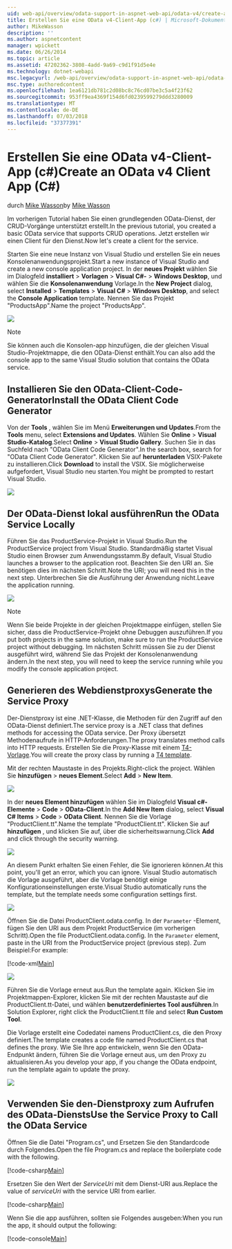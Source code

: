 ```yaml
---
uid: web-api/overview/odata-support-in-aspnet-web-api/odata-v4/create-an-odata-v4-client-app
title: Erstellen Sie eine OData v4-Client-App (c#) | Microsoft-Dokumentation
author: MikeWasson
description: ''
ms.author: aspnetcontent
manager: wpickett
ms.date: 06/26/2014
ms.topic: article
ms.assetid: 47202362-3808-4add-9a69-c9d1f91d5e4e
ms.technology: dotnet-webapi
msc.legacyurl: /web-api/overview/odata-support-in-aspnet-web-api/odata-v4/create-an-odata-v4-client-app
msc.type: authoredcontent
ms.openlocfilehash: 1ea6121db781c2d08bc8c76cd07be3c5a4f23f62
ms.sourcegitcommit: 953ff9ea4369f154d6fd0239599279ddd3280009
ms.translationtype: MT
ms.contentlocale: de-DE
ms.lasthandoff: 07/03/2018
ms.locfileid: "37377391"
---
```

<a name="create-an-odata-v4-client-app-c"></a><span data-ttu-id="77942-102">Erstellen Sie eine OData v4-Client-App (c#)</span><span class="sxs-lookup"><span data-stu-id="77942-102">Create an OData v4 Client App (C#)</span></span>
====================
<span data-ttu-id="77942-103">durch [Mike Wasson](https://github.com/MikeWasson)</span><span class="sxs-lookup"><span data-stu-id="77942-103">by [Mike Wasson](https://github.com/MikeWasson)</span></span>

<span data-ttu-id="77942-104">Im vorherigen Tutorial haben Sie einen grundlegenden OData-Dienst, der CRUD-Vorgänge unterstützt erstellt.</span><span class="sxs-lookup"><span data-stu-id="77942-104">In the previous tutorial, you created a basic OData service that supports CRUD operations.</span></span> <span data-ttu-id="77942-105">Jetzt erstellen wir einen Client für den Dienst.</span><span class="sxs-lookup"><span data-stu-id="77942-105">Now let's create a client for the service.</span></span>

<span data-ttu-id="77942-106">Starten Sie eine neue Instanz von Visual Studio und erstellen Sie ein neues Konsolenanwendungsprojekt.</span><span class="sxs-lookup"><span data-stu-id="77942-106">Start a new instance of Visual Studio and create a new console application project.</span></span> <span data-ttu-id="77942-107">In der **neues Projekt** wählen Sie im Dialogfeld **installiert** &gt; **Vorlagen** &gt; **Visual C#-** &gt; **Windows Desktop**, und wählen Sie die **Konsolenanwendung** Vorlage.</span><span class="sxs-lookup"><span data-stu-id="77942-107">In the **New Project** dialog, select **Installed** &gt; **Templates** &gt; **Visual C#** &gt; **Windows Desktop**, and select the **Console Application** template.</span></span> <span data-ttu-id="77942-108">Nennen Sie das Projekt &quot;ProductsApp&quot;.</span><span class="sxs-lookup"><span data-stu-id="77942-108">Name the project &quot;ProductsApp&quot;.</span></span>

![](create-an-odata-v4-client-app/_static/image1.png)

> [!NOTE]
> <span data-ttu-id="77942-109">Sie können auch die Konsolen-app hinzufügen, die der gleichen Visual Studio-Projektmappe, die den OData-Dienst enthält.</span><span class="sxs-lookup"><span data-stu-id="77942-109">You can also add the console app to the same Visual Studio solution that contains the OData service.</span></span>


## <a name="install-the-odata-client-code-generator"></a><span data-ttu-id="77942-110">Installieren Sie den OData-Client-Code-Generator</span><span class="sxs-lookup"><span data-stu-id="77942-110">Install the OData Client Code Generator</span></span>

<span data-ttu-id="77942-111">Von der **Tools** , wählen Sie im Menü **Erweiterungen und Updates**.</span><span class="sxs-lookup"><span data-stu-id="77942-111">From the **Tools** menu, select **Extensions and Updates**.</span></span> <span data-ttu-id="77942-112">Wählen Sie **Online** &gt; **Visual Studio-Katalog**.</span><span class="sxs-lookup"><span data-stu-id="77942-112">Select **Online** &gt; **Visual Studio Gallery**.</span></span> <span data-ttu-id="77942-113">Suchen Sie in das Suchfeld nach &quot;OData Client Code Generator&quot;.</span><span class="sxs-lookup"><span data-stu-id="77942-113">In the search box, search for &quot;OData Client Code Generator&quot;.</span></span> <span data-ttu-id="77942-114">Klicken Sie auf **herunterladen** VSIX-Pakete zu installieren.</span><span class="sxs-lookup"><span data-stu-id="77942-114">Click **Download** to install the VSIX.</span></span> <span data-ttu-id="77942-115">Sie möglicherweise aufgefordert, Visual Studio neu starten.</span><span class="sxs-lookup"><span data-stu-id="77942-115">You might be prompted to restart Visual Studio.</span></span>

[![](create-an-odata-v4-client-app/_static/image3.png)](create-an-odata-v4-client-app/_static/image2.png)

## <a name="run-the-odata-service-locally"></a><span data-ttu-id="77942-116">Der OData-Dienst lokal ausführen</span><span class="sxs-lookup"><span data-stu-id="77942-116">Run the OData Service Locally</span></span>

<span data-ttu-id="77942-117">Führen Sie das ProductService-Projekt in Visual Studio.</span><span class="sxs-lookup"><span data-stu-id="77942-117">Run the ProductService project from Visual Studio.</span></span> <span data-ttu-id="77942-118">Standardmäßig startet Visual Studio einen Browser zum Anwendungsstamm.</span><span class="sxs-lookup"><span data-stu-id="77942-118">By default, Visual Studio launches a browser to the application root.</span></span> <span data-ttu-id="77942-119">Beachten Sie den URI an. Sie benötigen dies im nächsten Schritt.</span><span class="sxs-lookup"><span data-stu-id="77942-119">Note the URI; you will need this in the next step.</span></span> <span data-ttu-id="77942-120">Unterbrechen Sie die Ausführung der Anwendung nicht.</span><span class="sxs-lookup"><span data-stu-id="77942-120">Leave the application running.</span></span>

![](create-an-odata-v4-client-app/_static/image4.png)

> [!NOTE]
> <span data-ttu-id="77942-121">Wenn Sie beide Projekte in der gleichen Projektmappe einfügen, stellen Sie sicher, dass die ProductService-Projekt ohne Debuggen auszuführen.</span><span class="sxs-lookup"><span data-stu-id="77942-121">If you put both projects in the same solution, make sure to run the ProductService project without debugging.</span></span> <span data-ttu-id="77942-122">Im nächsten Schritt müssen Sie zu der Dienst ausgeführt wird, während Sie das Projekt der Konsolenanwendung ändern.</span><span class="sxs-lookup"><span data-stu-id="77942-122">In the next step, you will need to keep the service running while you modify the console application project.</span></span>


## <a name="generate-the-service-proxy"></a><span data-ttu-id="77942-123">Generieren des Webdienstproxys</span><span class="sxs-lookup"><span data-stu-id="77942-123">Generate the Service Proxy</span></span>

<span data-ttu-id="77942-124">Der-Dienstproxy ist eine .NET-Klasse, die Methoden für den Zugriff auf den OData-Dienst definiert.</span><span class="sxs-lookup"><span data-stu-id="77942-124">The service proxy is a .NET class that defines methods for accessing the OData service.</span></span> <span data-ttu-id="77942-125">Der Proxy übersetzt Methodenaufrufe in HTTP-Anforderungen.</span><span class="sxs-lookup"><span data-stu-id="77942-125">The proxy translates method calls into HTTP requests.</span></span> <span data-ttu-id="77942-126">Erstellen Sie die Proxy-Klasse mit einem [T4-Vorlage](https://msdn.microsoft.com/library/bb126445.aspx).</span><span class="sxs-lookup"><span data-stu-id="77942-126">You will create the proxy class by running a [T4 template](https://msdn.microsoft.com/library/bb126445.aspx).</span></span>

<span data-ttu-id="77942-127">Mit der rechten Maustaste in des Projekts.</span><span class="sxs-lookup"><span data-stu-id="77942-127">Right-click the project.</span></span> <span data-ttu-id="77942-128">Wählen Sie **hinzufügen** &gt; **neues Element**.</span><span class="sxs-lookup"><span data-stu-id="77942-128">Select **Add** &gt; **New Item**.</span></span>

![](create-an-odata-v4-client-app/_static/image5.png)

<span data-ttu-id="77942-129">In der **neues Element hinzufügen** wählen Sie im Dialogfeld **Visual c#-Elemente** &gt; **Code** &gt; **OData-Client**.</span><span class="sxs-lookup"><span data-stu-id="77942-129">In the **Add New Item** dialog, select **Visual C# Items** &gt; **Code** &gt; **OData Client**.</span></span> <span data-ttu-id="77942-130">Nennen Sie die Vorlage &quot;ProductClient.tt&quot;.</span><span class="sxs-lookup"><span data-stu-id="77942-130">Name the template &quot;ProductClient.tt&quot;.</span></span> <span data-ttu-id="77942-131">Klicken Sie auf **hinzufügen** , und klicken Sie auf, über die sicherheitswarnung.</span><span class="sxs-lookup"><span data-stu-id="77942-131">Click **Add** and click through the security warning.</span></span>

[![](create-an-odata-v4-client-app/_static/image7.png)](create-an-odata-v4-client-app/_static/image6.png)

<span data-ttu-id="77942-132">An diesem Punkt erhalten Sie einen Fehler, die Sie ignorieren können.</span><span class="sxs-lookup"><span data-stu-id="77942-132">At this point, you'll get an error, which you can ignore.</span></span> <span data-ttu-id="77942-133">Visual Studio automatisch die Vorlage ausgeführt, aber die Vorlage benötigt einige Konfigurationseinstellungen erste.</span><span class="sxs-lookup"><span data-stu-id="77942-133">Visual Studio automatically runs the template, but the template needs some configuration settings first.</span></span>

[![](create-an-odata-v4-client-app/_static/image9.png)](create-an-odata-v4-client-app/_static/image8.png)

<span data-ttu-id="77942-134">Öffnen Sie die Datei ProductClient.odata.config. In der `Parameter` -Element, fügen Sie den URI aus dem Projekt ProductService (im vorherigen Schritt).</span><span class="sxs-lookup"><span data-stu-id="77942-134">Open the file ProductClient.odata.config. In the `Parameter` element, paste in the URI from the ProductService project (previous step).</span></span> <span data-ttu-id="77942-135">Zum Beispiel:</span><span class="sxs-lookup"><span data-stu-id="77942-135">For example:</span></span>

[!code-xml[Main](create-an-odata-v4-client-app/samples/sample1.xml)]

[![](create-an-odata-v4-client-app/_static/image11.png)](create-an-odata-v4-client-app/_static/image10.png)

<span data-ttu-id="77942-136">Führen Sie die Vorlage erneut aus.</span><span class="sxs-lookup"><span data-stu-id="77942-136">Run the template again.</span></span> <span data-ttu-id="77942-137">Klicken Sie im Projektmappen-Explorer, klicken Sie mit der rechten Maustaste auf die ProductClient.tt-Datei, und wählen **benutzerdefiniertes Tool ausführen**.</span><span class="sxs-lookup"><span data-stu-id="77942-137">In Solution Explorer, right click the ProductClient.tt file and select **Run Custom Tool**.</span></span>

<span data-ttu-id="77942-138">Die Vorlage erstellt eine Codedatei namens ProductClient.cs, die den Proxy definiert.</span><span class="sxs-lookup"><span data-stu-id="77942-138">The template creates a code file named ProductClient.cs that defines the proxy.</span></span> <span data-ttu-id="77942-139">Wie Sie Ihre app entwickeln, wenn Sie den OData-Endpunkt ändern, führen Sie die Vorlage erneut aus, um den Proxy zu aktualisieren.</span><span class="sxs-lookup"><span data-stu-id="77942-139">As you develop your app, if you change the OData endpoint, run the template again to update the proxy.</span></span>

![](create-an-odata-v4-client-app/_static/image12.png)

## <a name="use-the-service-proxy-to-call-the-odata-service"></a><span data-ttu-id="77942-140">Verwenden Sie den-Dienstproxy zum Aufrufen des OData-Diensts</span><span class="sxs-lookup"><span data-stu-id="77942-140">Use the Service Proxy to Call the OData Service</span></span>

<span data-ttu-id="77942-141">Öffnen Sie die Datei "Program.cs", und Ersetzen Sie den Standardcode durch Folgendes.</span><span class="sxs-lookup"><span data-stu-id="77942-141">Open the file Program.cs and replace the boilerplate code with the following.</span></span>

[!code-csharp[Main](create-an-odata-v4-client-app/samples/sample2.cs)]

<span data-ttu-id="77942-142">Ersetzen Sie den Wert der *ServiceUri* mit dem Dienst-URI aus.</span><span class="sxs-lookup"><span data-stu-id="77942-142">Replace the value of *serviceUri* with the service URI from earlier.</span></span>

[!code-csharp[Main](create-an-odata-v4-client-app/samples/sample3.cs)]

<span data-ttu-id="77942-143">Wenn Sie die app ausführen, sollten sie Folgendes ausgeben:</span><span class="sxs-lookup"><span data-stu-id="77942-143">When you run the app, it should output the following:</span></span>

[!code-console[Main](create-an-odata-v4-client-app/samples/sample4.cmd)]
